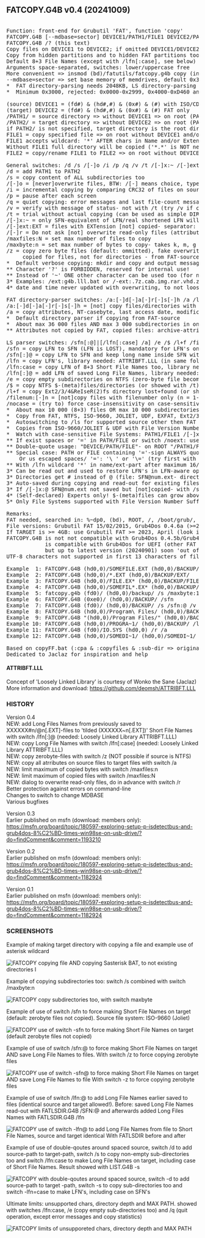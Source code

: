 ## FATCOPY.G4B v0.4 (20241009)

<pre><code></code>
Function: front-end for Grubutil 'FAT', function 'copy'
FATCOPY.G4B [--mdbase=sector] DEVICE1/PATH1/FILE1 DEVICE2/PATH2/FILE2 switches
FATCOPY.G4B /? (this text)
Copy files on DEVICE1 to DEVICE2; if omitted DEVICE1/DEVICE2: from/to root
Copy from hidden partitions and to hidden FAT partitions too!
Default 8+3 File Names (except with /lfn[:case], see below)
Arguments space-separated, switches: lower/uppercase free
More convenient => insmod (bd)/fatutils/fatcopy.g4b copy (insmode FAT too!) or rename
--mdbase=sector => set base memory of memdrives, default 0x3000*
*  FAT directory-parsing needs 2048KB, LS directory-parsing needs 128KB
*  Minimum 0x3000, rejected: 0x0000-0x2999, 0x4000-0xD460 and 0x12000-0x12FFF

(source) DEVICE1 = (fd#) & (hd#,#) & (0x#) & (#) with ISO/CD/DVD
(target) DEVICE2 = (fd#) & (hd#,#) & (0x#) & (#) FAT only
/PATH1/ = source directory => without DEVICE1 => on root (PATH1/ too)
/PATH2/ = target directory => without DEVICE2 => on root (PATH2/ too)
if PATH2/ is not specified, target directory is the root directory (/)
FILE1 = copy specified file => on root without DEVICE1 and/or /PATH1/
FILE1 accepts wildcard: '*' AFTER chars in Name and/or Extension (NOT: '?')
Without FILE1 full directory will be copied ('*.*' is NOT needed)
FILE2 = copy/rename FILE1 to FILE2 => on root without DEVICE2 and/or /PATH2/

General switches: /d /s /[-]o /i /p /q /v /t /[-]x:~ /[-]ext:EXT /[-]r /maxfiles:N /maxbyte:n /z /a
/d = add PATH1 to PATH2
/s = copy content of ALL subdirectories too
/[-]o = [never]overwrite files, BTW: /[-] means choice, type /- (!)
/i = incremental copying by comparing CRC32 of files on source and target
/p = pause after each screen
/q = quiet copying: error messages and last file-count message only *
/v = verify with message of status- not with /t (try /v if copying stops)
/t = trial without actual copying (can be used as simple DIR)
/[-]x:~ = only SFN-equivalent of LFN/real shortened LFN will [not] be copied **
/[-]ext:EXT = files with EXTension [not] copied- separator: dot only 3*
/[-]r = Do not ask [not] overwrite read-only files (attributes unset!)- not /t
/maxfiles:N = set max number of files to copy
/maxbyte:n = set max number of bytes to copy- takes k, m, g postfix operator
/z = copy zero byte files (default: ommitted), fake overwriting only 4*
     copied for files, not for directories - from FAT-source only
*  Default verbose copying: mkdir and copy and output messages (less with '*.*')
** Character '?' is FORBIDDEN, reserved for internal use!
** Instead of '~' ONE other character can be used too (for name-part only)
3* Examples: /ext:g4b.lll.bat or /-ext:.7z.cab.img.rar.vhd.zip- first dot free
4* date and time never updated with overwriting, to not loose (LFN-)metadata

FAT directory-parser switches: /a:[-]d[-]a[-]r[-]s[-]h /a /lfn:@ *
/a:[-]d[-]a[-]r[-]s[-]h = [not] copy files/directories with attribute(s) **
/a = copy attributes, NT-casebyte, last access date, modification time and date
*  Default directory parser if copying from FAT-source
*  About max 36 000 files AND max 3 000 subdirectories in one directory
** Attributes not copied by FAT, copied files: archive-attribute, or use /a too

LS parser switches: /sfn[:@]|[/lfn[:case] /a] /e /$ /l+f /filenum:[-]n /nocase
/sfn = copy LFN to SFN (LFN is LOST), mandatory for LFN's on non-FAT FS **
/sfn[:]@ = copy LFN to SFN and keep long name inside SFN with @ instead of ~ 3*
/lfn = copy LFN's, library needed: ATTRIBFT.LLL (in same folder as FATCOPY.G4B)
/lfn:case = copy LFN of 8+3 Short File Names too, library needed: ATTRIBFT.LLL
/lfn[:]@ = add LFN of saved Long File Names, library needed: ATTRIBFT.LLL
/e = copy empty subdirectories on NTFS (zero-byte file become subdirectory!)
/$ = copy NTFS $-(meta)files/directories (or showed with /t) 4*
/l+f = copy Ext2/3/4&ReIseR(2)fs directory lost+found (or showed with /t) 4*
/filenum:[-]n = [not]copy files with filenumber only (n = 1-32767) 5*
/nocase = (try to) force case-insensitivity on case-sensitive File Systems
*  About max 10 000 (8+3) files OR max 10 000 subdirectories in one directory
*  Copy from FAT, NTFS, ISO-9660, JOLIET, UDF, EXFAT, Ext2/3/4 & ReIseR(2)fs
*  Autoswitching to /ls for supported source other then FAT or with /ls-switch
*  Copies from ISO-9660/JOLIET & UDF with File Version Number Suffix (;1-32767)
*  Watch with case-sensitive File Systems: PATH1/FILE1 /[-]x:char /[-]ext:EXT
** If exist spaces or '=' in PATH/FILE or switch /noext: use (double-)quotes!
** Double-quote usage: "DEVICE/PATH/FILE"- on ROOT "/PATH1/FILE1" or "FILE1"
** Special case: PATH or FILE containing '='-sign ALWAYS quotes (& "/[-]x:=")
    Or us escaped spaces/ '=': '\ ' or '\=' (try first with switch /t)
** With /lfn wildcard '*' in name/ext-part after maximum 16/6 characters
3* Can be read out and used to restore LFN's in LFN-aware operating system
3* Directories get # instead of @ (file: SFN@num.ext- directory SFN#num.ext)
3* Auto-saved during copying and read-out for existing files (auto with /i)
3* If /[-]x:@ SFN@num.ext not saved but [not]copied- with /sfn:@ '@' reserved
4* (Self-declared) Experts only! $-(meta)files can grow above 4GB, lost+found?
5* Only File Systems supported with File Version Number Suffix

Remarks:
FAT needed, searched in: %~dp0, (bd), ROOT, /, /boot/grub/, /grub/, /g4dll/
File versions: Grubutil FAT 15/02/2015, Grub4Dos 0.4.6a (>=2017 with 'vol')
If TARGET is >= 4GB: use Grubutil FAT >= 2023, April (look in folder 'ext')
FATCOPY.G4B is not not compatible with Grub4Dos 0.4.5b/Grub4Dos 0.4.5c
            is compatible with Grub4Dos for UEFI (other FAT version in 'ext'!)
            but up to latest version (20240901) soon 'out of malloc memory'
UTF-8 characters not supported in first 13 characters of file name

Example  1: FATCOPY.G4B (hd0,0)/SOMEFILE.EXT (hd0,0)/BACKUP/
Example  2: FATCOPY.G4B (hd0,0)/*.EXT (hd0,0)/BACKUP/EXT/
Example  3: FATCOPY.G4B (hd0,0)/FILE.EX* (hd0,0)/BACKUP/FILE/ /t
Example  4: FATCOPY.G4B (hd0,0)/SOMEFIL*.EX* (hd0,0)/BACKUP/WILDCARD/ /q
Example  5: fatcopy.g4b (fd0)/ (hd0,0)/backup/ /s /maxbyte:1m
Example  6: FATCOPY.G4B (0xe0)/ (hd0,0)/BACKUP/ /sfn
Example  7: FATCOPY.G4B (fd0)/ (hd0,0)/BACKUP/ /s /sfn:@ /v
Example  8: FATCOPY.G4B (hd0,0)/Program\ Files/ (hd0,0)/BACKUP/Program\ Files/ /lfn /s
Example  9: FATCOPY.G4B "(hd0,0)/Program Files/" (hd0,0)/BACKUP/ /lfn /s /d /z
Example 10: FATCOPY.G4B (hd0,0)/PROGRA~1/ (hd0,0)/BACKUP/ /lfn:case /s /d /z /i /a
Example 11: FATCOPY.G4B (fd0)/IO.SYS (hd0,0) /r /a
Example 12: FATCOPY.G4B (hd0,0)/SOMEDI~1/ (hd0,0)/SOMEDI~1/ /s /lfn:@

Based on copyFF.bat (:cpa & :copyfiles & :sub-dir => originator of call's seems to be Chenall)
Dedicated to Jaclaz for inspiration and help</pre>

#### ATTRIBFT.LLL

Concept of 'Loosely Linked Library' is courtesy of Wonko the Sane (Jaclaz)  
More information and download: https://github.com/deomsh/ATTRIBFT.LLL  

### HISTORY

Version 0.4    
NEW: add Long Files Names from previously saved to XXXXXX#n/@n[.EXT]-files to 'tilded (XXXXXX~n[.EXT])' Short File Names with switch /lfn[:]@ (needed: Loosely Linked Library ATTRIBFT.LLL)  
NEW: copy Long File Names with switch /lfn[:case] (needed: Loosely Linked Library ATTRIBFT.LLL)  
NEW: copy zerobyte-files with switch /z (NOT possible if source is NTFS)  
NEW: copy all atrributes on source files to target files with switch /a  
NEW: limit maximum of copied bytes with switch /maxfiles:n  
NEW: limit maximum of copied files with switch /maxfiles:N  
NEW: dialog to overwrite read-only files, do in advance with switch /r  
Better protection against errors on command-line  
Changes to switch to change MDBASE  
Various bugfixes  

Version 0.3  
Earlier published on msfn (download: members only):  
https://msfn.org/board/topic/180597-exploring-setup-p-isdetectbus-and-grub4dos-8%C2%BD-times-win98se-on-usb-drive/?do=findComment&comment=1193210  

Version 0.2  
Earlier published on msfn (download: members only):  
https://msfn.org/board/topic/180597-exploring-setup-p-isdetectbus-and-grub4dos-8%C2%BD-times-win98se-on-usb-drive/?do=findComment&comment=1182924  

Version 0.1  
Earlier published on msfn (download: members only):  
https://msfn.org/board/topic/180597-exploring-setup-p-isdetectbus-and-grub4dos-8%C2%BD-times-win98se-on-usb-drive/?do=findComment&comment=1182924  

### SCREENSHOTS

Example of making target directory with copying a file and example use of asterisk wildcard  

![FATCOPY copying file AND copying Sasterisk BAT, to not existing directories I](https://github.com/user-attachments/assets/dc90a32e-8ba8-4f5c-a8ac-01d40b4f06b0)

Example of copying subdirectories too: switch /s combined with switch /maxbyte:n  

![FATCOPY copy subdirectories too, with switch maxbyte](https://github.com/user-attachments/assets/6767efe2-0f92-489c-8fe3-ee9403e71918)

Example of use of switch /sfn to force making Short File Names on target (default: zerobyte files not copied). Source file system: ISO-9660 (Joliet)

![FATCOPY use of switch -sfn to force making Short File Names on target (default zerobyte files not copied)](https://github.com/user-attachments/assets/73626c7f-51d0-4dde-a5e0-d0a90760a595)

Example of use of switch /sfn:@ to force making Short File Names on target AND save Long File Names to files. With switch /z to force copying zerobyte files

![FATCOPY use of switch -sfn@ to force making Short File Names on target AND save Long File Names to file  With switch -z to force copying zerobyte files](https://github.com/user-attachments/assets/f68f0f77-d947-42dd-a917-4595d1fffcea)

Example of use of switch /lfn:@ to add Long File Names earlier saved to files (identical source and target allowed!). Before: saved Long File Names read-out with FATLSDIR.G4B /SFN:@ and afterwards added Long Files Names with FATLSDIR.G4B /lfn

![FATCOPY use of switch -lfn@ to add Long File Names from file to Short File Names, source and target identical  With FATLSDIR before and after](https://github.com/user-attachments/assets/c9958de4-155d-4a9e-ac76-deb834872bad)

Example of use of double-qoutes around spaced source, switch /d to add source-path to target-path, switch /s to copy non-empty sub-directories too and switch /lfn:case to make Long File Names on target, including case of Short File Names. Result showed with LIST.G4B -s

![FATCOPY with double-qoutes around spaced source, switch -d to add source-path to target -path, switch -s to copy sub-directories too and switch -lfn=case to make LFN's, including case on SFN's](https://github.com/user-attachments/assets/a787743b-262a-4024-93cb-b7b9b86d01de)

Ultimate limits: unsupported chars, directory depth and MAX PATH. showed with switches /lfn:case, /e (copy empty sub-directories too) and /q (quit operation, except error messages and copy statistics)

![FATCOPY limits of unsupporeted chars, directory depth and MAX PATH](https://github.com/user-attachments/assets/164f21c1-225e-4533-9b7a-a24b0d697907)

